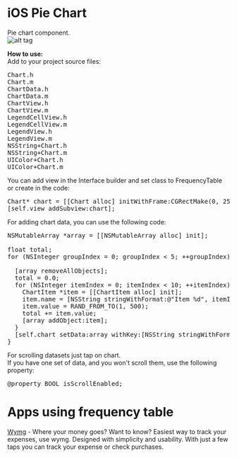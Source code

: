 iOS Pie Chart
=============

Pie chart component.<br>
![alt tag](https://raw.github.com/maximbilan/ios_pie_chart/master/img/img1.png)

<b>How to use:</b>
<br>
Add to your project source files: <br>
<pre>
Chart.h
Chart.m
ChartData.h
ChartData.m
ChartView.h
ChartView.m
LegendCellView.h
LegendCellView.m
LegendView.h
LegendView.m
NSString+Chart.h
NSString+Chart.m
UIColor+Chart.h
UIColor+Chart.m
</pre>

You can add view in the Interface builder and set class to FrequencyTable or create in the code: <br>
<pre>
Chart* chart = [[Chart alloc] initWithFrame:CGRectMake(0, 256, 256, 256)];
[self.view addSubview:chart];
</pre>
For adding chart data, you can use the following code: <br>
<pre>
NSMutableArray *array = [[NSMutableArray alloc] init];
    
float total;
for (NSInteger groupIndex = 0; groupIndex &#60; 5; ++groupIndex) {
        
  [array removeAllObjects];
  total = 0.0;
  for (NSInteger itemIndex = 0; itemIndex &#60; 10; ++itemIndex) {
    ChartItem *item = [[ChartItem alloc] init];
    item.name = [NSString stringWithFormat:@"Item %d", itemIndex];
    item.value = RAND_FROM_TO(1, 500);
    total += item.value;
    [array addObject:item];
  }
  [self.chart setData:array withKey:[NSString stringWithFormat:@"Group %d", groupIndex+1] withTotal:total];
}
</pre>
For scrolling datasets just tap on chart.
<br>
If you have one set of data, and you won't scroll them, use the following property:
<pre>
@property BOOL isScrollEnabled;
</pre>

Apps using frequency table
============

<a href="https://itunes.apple.com/us/app/wymg/id769463031">Wymg</a> - Where your money goes? Want to know? Easiest way to track your expenses, use wymg. Designed with simplicity and usability. With just a few taps you can track your expense or check purchases.
